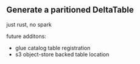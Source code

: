 ## Generate a paritioned DeltaTable

just rust, no spark

future additons:

- glue catalog table registration
- s3 object-store backed table location